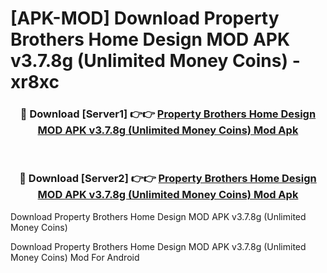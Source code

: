 # [APK-MOD] Download Property Brothers Home Design MOD APK v3.7.8g (Unlimited Money Coins) - xr8xc


<div align="center">
<h3>🔴 Download [Server1] 👉👉 <a href="https://apk-comot.site?title=Property_Brothers_Home_Design_MOD_APK_v3.7.8g_(Unlimited_Money_Coins)">Property Brothers Home Design MOD APK v3.7.8g (Unlimited Money Coins) Mod Apk</a></h3><br>
<h3>🔴 Download [Server2] 👉👉 <a href="https://apk-comot.site?title=Property_Brothers_Home_Design_MOD_APK_v3.7.8g_(Unlimited_Money_Coins)">Property Brothers Home Design MOD APK v3.7.8g (Unlimited Money Coins) Mod Apk</a></h3>
</div>



Download Property Brothers Home Design MOD APK v3.7.8g (Unlimited Money Coins) 

Download Property Brothers Home Design MOD APK v3.7.8g (Unlimited Money Coins) Mod For Android